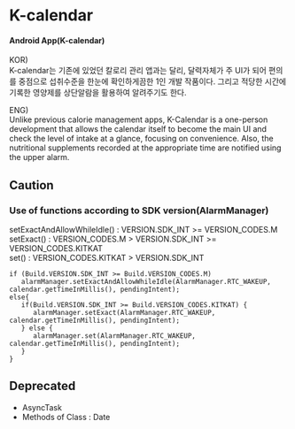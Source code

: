 # K-calendar
#### Android App(K-calendar)    
KOR)  
K-calendar는 기존에 있었던 칼로리 관리 앱과는 달리, 달력자체가 주 UI가 되어 편의를 중점으로  섭취수준을 한눈에 확인하게끔한 1인 개발 작품이다. 그리고 적당한 시간에 기록한 영양제를  상단알람을 활용하여 알려주기도 한다.  
  
ENG)  
Unlike previous calorie management apps, K-Calendar is a one-person development  that allows the calendar itself to become the main UI and check the level of intake at a glance, focusing on convenience. Also, the nutritional supplements  recorded at the appropriate time are notified using the upper alarm.    
## Caution  
### Use of functions according to SDK version(AlarmManager)  
setExactAndAllowWhileIdle() : VERSION.SDK_INT >= VERSION_CODES.M  
setExact() : VERSION_CODES.M > VERSION.SDK_INT >= VERSION_CODES.KITKAT  
set() : VERSION_CODES.KITKAT > VERSION.SDK_INT    
```
if (Build.VERSION.SDK_INT >= Build.VERSION_CODES.M)
   alarmManager.setExactAndAllowWhileIdle(AlarmManager.RTC_WAKEUP, calendar.getTimeInMillis(), pendingIntent);
else{
   if(Build.VERSION.SDK_INT >= Build.VERSION_CODES.KITKAT) {
      alarmManager.setExact(AlarmManager.RTC_WAKEUP, calendar.getTimeInMillis(), pendingIntent);
   } else {
      alarmManager.set(AlarmManager.RTC_WAKEUP, calendar.getTimeInMillis(), pendingIntent);
   }
}
```
  
## Deprecated
<ul>
   <li>AsyncTask</li>
   <li>Methods of Class : Date</li>
   </ul>


